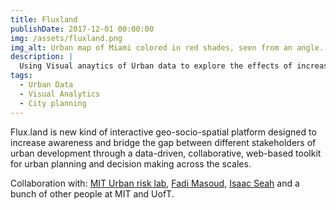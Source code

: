 ```yaml
---
title: Fluxland
publishDate: 2017-12-01 00:00:00
img: /assets/fluxland.png
img_alt: Urban map of Miami colored in red shades, seen from an angle.
description: |
  Using Visual anaytics of Urban data to explore the effects of increasing sea levels into urban planning.
tags:
  - Urban Data
  - Visual Analytics
  - City planning
---
```


Flux.land is new kind of interactive geo-socio-spatial platform designed to increase awareness and bridge the gap between different stakeholders of urban development through a data-driven, collaborative, web-based toolkit for urban planning and decision making across the scales.


Collaboration with: [MIT Urban risk lab](https://urbanrisklab.org/), [Fadi Masoud](https://www.daniels.utoronto.ca/people/core-faculty/fadi-masoud), [Isaac Seah](https://www.isaacseah.com/) and a bunch of other people at MIT and UofT.


